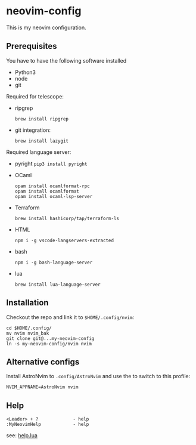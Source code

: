 # neovim-config

This is my neovim configuration.

## Prerequisites

You have to have the following software installed

* Python3
* node
* git

Required for telescope:

* ripgrep
    ```
    brew install ripgrep
    ```

* git integration:
    ```
    brew install lazygit
    ```

Required language server:

* pyright
    `pip3 install pyright`

* OCaml
    ```
    opam install ocamlformat-rpc
    opam install ocamlformat
    opam install ocaml-lsp-server
    ```
* Terraform
    ```
    brew install hashicorp/tap/terraform-ls
    ```

* HTML
    ```
    npm i -g vscode-langservers-extracted
    ```

* bash
    ```
    npm i -g bash-language-server
    ```

* lua

    ```
    brew install lua-language-server
    ```

## Installation

Checkout the repo and link it to `$HOME/.config/nvim`:

    cd $HOME/.config/
    mv nvim nvim_bak
    git clone git@...my-neovim-config
    ln -s my-neovim-config/nvim nvim

## Alternative configs

Install AstroNvim to `.config/AstroNvim` and use the to switch to this profile:

    NVIM_APPNAME=AstroNvim nvim

## Help

```
<Leader> + ?             - help
:MyNeovimHelp            - help
```

see: [help.lua](nvim/lua/help.lua)

